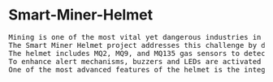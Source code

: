 # Smart-Miner-Helmet
<pre>
Mining is one of the most vital yet dangerous industries in the world. Miners often work in harsh and unpredictable environments where they are exposed to hazardous gases, extreme temperatures, high humidity, limited ventilation, and poor visibility. Despite advances in mining technology, the safety of underground workers remains a critical concern, with accidents caused by gas leaks, explosions, heat strokes, and structural failures still being reported frequently. Therefore, there is a growing need for smart, wearable safety systems that can continuously monitor environmental conditions and alert workers and supervisors to potential dangers in real time.
The Smart Miner Helmet project addresses this challenge by designing a compact, intelligent, and cost-effective safety device that miners can wear while working in underground conditions. Built around the powerful and versatile ESP32 microcontroller, the helmet integrates multiple sensors and communication modules to create a comprehensive safety monitoring system. The key objective is to ensure that any dangerous environmental changes are detected early and that immediate alerts are generated to prevent accidents.
The helmet includes MQ2, MQ9, and MQ135 gas sensors to detect the presence of flammable, toxic, and harmful gases such as methane, carbon monoxide, LPG, and general air pollutants. A DHT11 sensor measures temperature and humidity to prevent heat-related risks. The data from these sensors is displayed on an OLED screen in real time, allowing the miner to stay informed of the surrounding conditions. In addition, the values are recorded to an SD card module along with timestamps, creating a historical log of the environmental parameters for analysis and reporting.
To enhance alert mechanisms, buzzers and LEDs are activated when any measured value crosses a predefined safety threshold, warning the miner instantly. The Wi-Fi capability of the ESP32 allows sensor data to be transmitted to a web interface, enabling remote monitoring by safety officers. This real-time data sharing is crucial for supervisors to assess conditions and respond quickly in case of emergencies. An emergency SOS button is also included, which, when pressed, activates the buzzer and sends a distress signal to the web portal.
One of the most advanced features of the helmet is the integration of an ESP32-CAM module, which streams live video footage from the miner’s location. This enables real-time surveillance, providing visual confirmation of the miner's condition and surroundings, which is especially valuable during rescue operations or emergency responses.
</pre>
